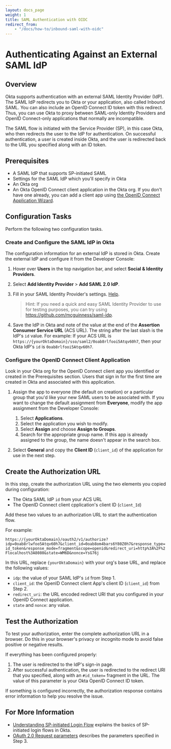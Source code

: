 ```yaml
---
layout: docs_page
weight: 1
title: SAML Authentication with OIDC
redirect_from:
    - "/docs/how-to/inbound-saml-with-oidc"
---
```


# Authenticating Against an External SAML IdP

## Overview

Okta supports authentication with an external SAML Identity Provider (IdP). The SAML IdP redirects you to Okta or your application, also called Inbound SAML. You can also include an OpenID Connect ID token with this redirect. Thus, you can use Okta to proxy between SAML-only Identity Providers and OpenID Connect-only applications that normally are incompatible.

The SAML flow is initiated with the Service Provider (SP), in this case Okta, who then redirects the user to the IdP for authentication. On successful authentication, a user is created inside Okta, and the user is redirected back to the URL you specified along with an ID token.

## Prerequisites

* A SAML IdP that supports SP-initiated SAML
* Settings for the SAML IdP which you'll specify in Okta
* An Okta org
* An Okta OpenID Connect client application in the Okta org. If you don't have one already, you can add a client app using [the OpenID Connect Application Wizard](https://help.okta.com/en/prev/Content/Topics/Apps/Apps_App_Integration_Wizard.htm).

## Configuration Tasks

Perform the following two configuration tasks.

### Create and Configure the SAML IdP in Okta

The configuration information for an external IdP is stored in Okta. Create the external IdP and configure it from the Developer Console:

1. Hover over **Users** in the top navigation bar, and select **Social & Identity Providers**.
2. Select **Add Identity Provider** > **Add SAML 2.0 IdP**.
3. Fill in your SAML Identity Provider's settings. [Help](https://support.okta.com/help/Documentation/Knowledge_Article/40561903-Configuring-Inbound-SAML#Part1).

    > Hint: If you need a quick and easy SAML Identity Provider to use for testing purposes, you can try using <https://github.com/mcguinness/saml-idp>.
4. Save the IdP in Okta and note of the value at the end of the **Assertion Consumer Service URL** (ACS URL). The string after the last slash is the IdP's `id` value. For example: If your ACS URL is `https://{yourOktaDomain}/sso/saml2/0oab8rlfooi5Atqv60h7`, then your Okta IdP's `id` is `0oab8rlfooi5Atqv60h7`.

### Configure the OpenID Connect Client Application

Look in your Okta org for the OpenID Connect client app you identified or created in the Prerequisites section. Users that sign in for the first time are created in Okta and associated with this application.

1. Assign the app to everyone (the default on creation) or a particular group that you'd like your new SAML users to be associated with. If you want to change the default assignment from **Everyone**, modify the app assignment from the Developer Console:

    1. Select **Applications**.
    2. Select the application you wish to modify.
    3. Select **Assign** and choose  **Assign to Groups**.
    4. Search for the appropriate group name. If this app is already assigned to the group, the name doesn't appear in the search box.

2. Select **General** and copy the **Client ID** (`client_id`) of the application for use in the next step.

## Create the Authorization URL

In this step, create the authorization URL using the two elements you copied during configuration:

* The Okta SAML IdP `id` from your ACS URL
* The OpenID Connect client cpplication's client ID (`client_Id`)

Add these two values to an authorization URL to start the authentication flow.

For example:

`https://{yourOktaDomain}/oauth2/v1/authorize?idp=0oab8rlwfoo5Atqv60h7&client_id=0oab8om4bars6Y80Z0h7&response_type=id_token&response_mode=fragment&scope=openid&redirect_uri=http%3A%2F%2Flocalhost%3A8080&state=WM6D&nonce=YsG76j`

In this URL, replace `{yourOktaDomain}` with your org's base URL, and replace the following values:

* `idp`: the value of your SAML IdP's `id` from Step 1.
* `client_id`: the OpenID Connect client App's client ID (`client_id`) from Step 2.
* `redirect_uri`: the URL encoded redirect URI that you configured in your OpenID Connect application.
* `state` and `nonce`:  any value.

## Test the Authorization

To test your authorization, enter the complete authorization URL in a browser.
Do this in your browser's privacy or incognito mode to avoid false positive or negative results.

If everything has been configured properly:

1. The user is redirected to the IdP's sign-in page.
2. After successful authentication, the user is redirected to the redirect URI that you specified, along with an `#id_token=` fragment in the URL. The value of this parameter is your Okta OpenID Connect ID token.

If something is configured incorrectly, the authorization response contains error information to help you resolve the issue.

## For More Information

* [Understanding SP-initiated Login Flow](/standards/SAML/#understanding-sp-initiated-login-flow) explains the basics of SP-initiated login flows in Okta.
* [OAuth 2.0 Request parameters](/docs/api/resources/oidc#request-parameters-1) describes the parameters specified in Step 3.
